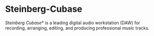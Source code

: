 # Steinberg-Cubase
*Steinberg Cubase** is a leading digital audio workstation (DAW) for recording, arranging, editing, and producing professional music tracks.
